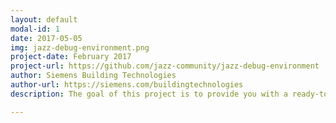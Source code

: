 ```yaml
---
layout: default
modal-id: 1
date: 2017-05-05
img: jazz-debug-environment.png
project-date: February 2017
project-url: https://github.com/jazz-community/jazz-debug-environment
author: Siemens Building Technologies
author-url: https://siemens.com/buildingtechnologies
description: The goal of this project is to provide you with a ready-to-go environment for extending your jazz applications.

---
```

